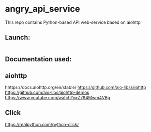 # angry_api_service
This repo contains Python-based API web-service based on aiohttp



## Launch:


```

```

## Documentation used:


aiohttp
---------------
hhttps://docs.aiohttp.org/en/stable/
https://github.com/aio-libs/aiohttp
https://github.com/aio-libs/aiohttp-demos
https://www.youtube.com/watch?v=Z784Mwm4VBg

Click
---------------
https://realpython.com/python-click/





